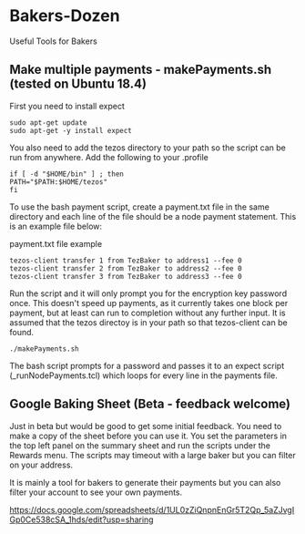 # Bakers-Dozen
Useful Tools for Bakers

## Make multiple payments - makePayments.sh (tested on Ubuntu 18.4)
First you need to install expect 

```
sudo apt-get update
sudo apt-get -y install expect
```

You also need to add the tezos directory to your path so the script can be run from anywhere. Add the following to your .profile
```
if [ -d "$HOME/bin" ] ; then
PATH="$PATH:$HOME/tezos"
fi
```
To use the bash payment script, create a payment.txt file in the same directory and each line of the file should be a node payment statement. This is an example file below:

payment.txt file example
```
tezos-client transfer 1 from TezBaker to address1 --fee 0
tezos-client transfer 2 from TezBaker to address2 --fee 0
tezos-client transfer 3 from TezBaker to address3 --fee 0
```

Run the script and it will only prompt you for the encryption key password once. This doesn't speed up payments, as it currently takes one block per payment, but at least can run to completion without any further input. It is assumed that the tezos directoy is in your path so that tezos-client can be found.
```
./makePayments.sh
```

The bash script prompts for a password and passes it to an expect script (_runNodePayments.tcl) which loops for every line in the payments file.

## Google Baking Sheet (Beta - feedback welcome)

Just in beta but would be good to get some initial feedback. You need to make a copy of the sheet before you can use it. You set the parameters in the top left panel on the summary sheet and run the scripts under the Rewards menu. The scripts may
timeout with a large baker but you can filter on your address. 

It is mainly a tool for bakers to generate their payments but you can also filter your account to see your own payments.

https://docs.google.com/spreadsheets/d/1UL0zZiQnpnEnGr5T2Qp_5aZJvgIGp0Ce538cSA_1hds/edit?usp=sharing
